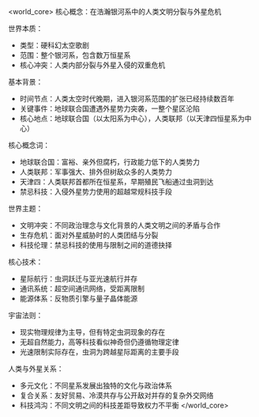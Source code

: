 <world_core>
核心概念：在浩瀚银河系中的人类文明分裂与外星危机

世界本质：
  - 类型：硬科幻太空歌剧
  - 范围：整个银河系，包含数万恒星系
  - 核心冲突：人类内部分裂与外星入侵的双重危机

基本背景：
  - 时间节点：人类太空时代晚期，进入银河系范围的扩张已经持续数百年
  - 关键事件：地球联合国遭遇外星势力突袭，一整个星区沦陷
  - 核心地点：地球联合国（以太阳系为中心），人类联邦（以天津四恒星系为中心）

核心概念词：
  - 地球联合国：富裕、亲外但腐朽，行政能力低下的人类势力
  - 人类联邦：军事强大、排外但树敌众多的人类势力
  - 天津四：人类联邦首都所在恒星系，早期殖民飞船通过虫洞到达
  - 禁忌科技：入侵外星势力使用的超越常规科技手段

世界主题：
  - 文明冲突：不同政治理念与文化背景的人类文明之间的矛盾与合作
  - 生存危机：面对外星威胁时的人类团结与分裂
  - 科技伦理：禁忌科技的使用与限制之间的道德抉择

核心技术：
  - 星际航行：虫洞跃迁与亚光速航行并存
  - 通讯系统：超空间通讯网络，受距离限制
  - 能源体系：反物质引擎与量子晶体能源

宇宙法则：
  - 现实物理规律为主导，但有特定虫洞现象的存在
  - 无超自然能力，高等科技看似神奇但仍遵循物理定律
  - 光速限制实际存在，虫洞为跨越星际距离的主要手段

人类与外星关系：
  - 多元文化：不同星系发展出独特的文化与政治体系
  - 复合关系：友好贸易、冷漠共存与公开敌对并存的复杂外交网络
  - 科技鸿沟：不同文明之间的科技差距导致权力不平衡
</world_core> 